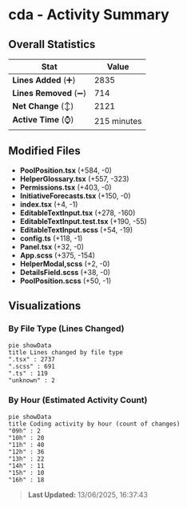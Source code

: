 # cda - Activity Summary 

## Overall Statistics

| Stat                   | Value                                                             |
| ---------------------- | ----------------------------------------------------------------- |
| **Lines Added** (➕)   | 2835                                          |
| **Lines Removed** (➖) | 714                                        |
| **Net Change** (↕)    | 2121                |
| **Active Time** (⌚)   | 215 minutes |


## Modified Files
- **PoolPosition.tsx** (+584, -0)
- **HelperGlossary.tsx** (+557, -323)
- **Permissions.tsx** (+403, -0)
- **InitiativeForecasts.tsx** (+150, -0)
- **index.tsx** (+4, -1)
- **EditableTextInput.tsx** (+278, -160)
- **EditableTextInput.test.tsx** (+190, -55)
- **EditableTextInput.scss** (+54, -19)
- **config.ts** (+118, -1)
- **Panel.tsx** (+32, -0)
- **App.scss** (+375, -154)
- **HelperModal,scss** (+2, -0)
- **DetailsField.scss** (+38, -0)
- **PoolPosition.scss** (+50, -1)

## Visualizations

### By File Type (Lines Changed)

```mermaid
pie showData
title Lines changed by file type
".tsx" : 2737
".scss" : 691
".ts" : 119
"unknown" : 2
```

### By Hour (Estimated Activity Count)

```mermaid
pie showData
title Coding activity by hour (count of changes)
"09h" : 2
"10h" : 20
"11h" : 40
"12h" : 36
"13h" : 22
"14h" : 11
"15h" : 10
"16h" : 18
```


> **Last Updated:** 13/06/2025, 16:37:43